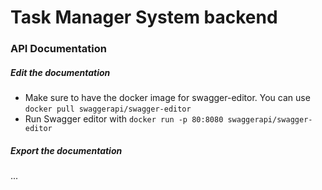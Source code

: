 # Task Manager System backend

### API Documentation

##### Edit the documentation

- Make sure to have the docker image for swagger-editor. You can use `docker pull swaggerapi/swagger-editor`
- Run Swagger editor with `docker run -p 80:8080 swaggerapi/swagger-editor`

##### Export the documentation

...

